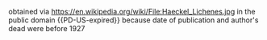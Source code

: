 obtained via
https://en.wikipedia.org/wiki/File:Haeckel_Lichenes.jpg
in the public domain
{{PD-US-expired}}
because date of publication and author's dead were before 1927